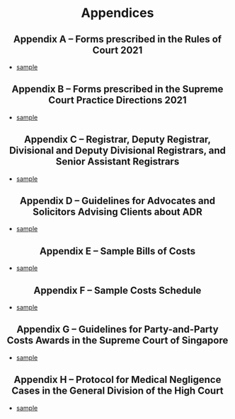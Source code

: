
<h1 align='center'>Appendices</h1>


<h2 align='center'>Appendix A – Forms prescribed in the Rules of Court 2021</h2>

<ul type="*">
	<li><a href="./downloads/Appendix_A/Form_01.pdf" download>sample</a></li>
</ul>

<h2 align='center'> Appendix B – Forms prescribed in the Supreme Court Practice Directions 2021</h2> 

<ul type="*">
	<li><a href="./downloads/Appendix_A/Form_01.pdf" download>sample</a></li>
</ul>

<h2 align='center'> Appendix C – Registrar, Deputy Registrar, Divisional and Deputy Divisional Registrars, and Senior Assistant Registrars</h2> 

<ul type="*">
	<li><a href="./downloads/Appendix_A/Form_01.pdf" download>sample</a></li>
</ul>

<h2 align='center'> Appendix D – Guidelines for Advocates and Solicitors Advising Clients about ADR</h2> 

<ul type="*">
	<li><a href="./downloads/Appendix_A/Form_01.pdf" download>sample</a></li>
</ul>

<h2 align='center'> Appendix E – Sample Bills of Costs</h2> 

<ul type="*">
	<li><a href="./downloads/Appendix_A/Form_01.pdf" download>sample</a></li>
</ul>

<h2 align='center'> Appendix F – Sample Costs Schedule</h2>
	
<ul type="*">
	<li><a href="./downloads/Appendix_A/Form_01.pdf" download>sample</a></li>
</ul>

<h2 align='center'> Appendix G – Guidelines for Party-and-Party Costs Awards in the Supreme Court of Singapore</h2> 

<ul type="*">
	<li><a href="./downloads/Appendix_A/Form_01.pdf" download>sample</a></li>
</ul>

<h2 align='center'> Appendix H – Protocol for Medical Negligence Cases in the General Division of the High Court</h2> 

<ul type="*">
	<li><a href="./downloads/Appendix_A/Form_01.pdf" download>sample</a></li>
</ul>


